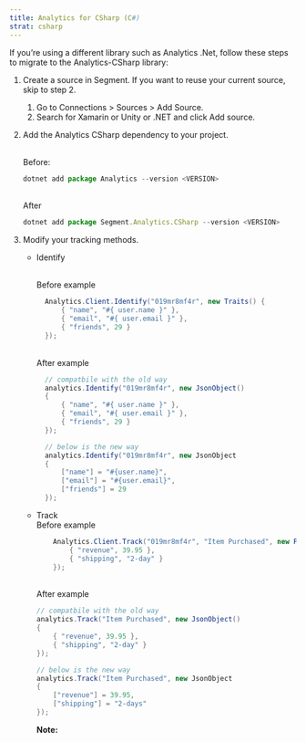 ```yaml
---
title: Analytics for CSharp (C#)
strat: csharp
---
```


If you’re using a different library such as Analytics .Net, follow these steps to migrate to the Analytics-CSharp library: 

1. Create a source in Segment. If you want to reuse your current source, skip to step 2. 
    1. Go to Connections > Sources > Add Source.
    2. Search for Xamarin or Unity or .NET and click Add source.
2. Add the Analytics CSharp dependency to your project. 

    <br> Before:
    ```js
    dotnet add package Analytics --version <VERSION>
    ```

    <br>After
    ```js
    dotnet add package Segment.Analytics.CSharp --version <VERSION>
    ```

3. Modify your tracking methods. 
    - Identify

      <br> Before example
      ```c#    
        Analytics.Client.Identify("019mr8mf4r", new Traits() {
            { "name", "#{ user.name }" },
            { "email", "#{ user.email }" },
            { "friends", 29 }
        });
      ```

      <br> After example
      ```c#    
        // compatbile with the old way
        analytics.Identify("019mr8mf4r", new JsonObject()
        {
            { "name", "#{ user.name }" },
            { "email", "#{ user.email }" },
            { "friends", 29 }
        });

        // below is the new way
        analytics.Identify("019mr8mf4r", new JsonObject
        {
            ["name"] = "#{user.name}",
            ["email"] = "#{user.email}",
            ["friends"] = 29
        });
      ```

    - Track
        <br> Before example
        ```c#    
            Analytics.Client.Track("019mr8mf4r", "Item Purchased", new Properties() {
                { "revenue", 39.95 },
                { "shipping", "2-day" }
            });
        ```

        <br> After example
        ```c#
        // compatbile with the old way
        analytics.Track("Item Purchased", new JsonObject()
        {
            { "revenue", 39.95 },
            { "shipping", "2-day" }
        });

        // below is the new way
        analytics.Track("Item Purchased", new JsonObject
        {
            ["revenue"] = 39.95,
            ["shipping"] = "2-days"
        });
        ```
        **Note:** 
        
